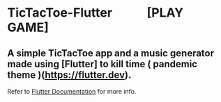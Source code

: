 
# TicTacToe-Flutter &nbsp;&nbsp;&nbsp;&nbsp;&nbsp;&nbsp;&nbsp;&nbsp;&nbsp;&nbsp;&nbsp;[PLAY GAME] 
## A simple TicTacToe app and a music generator made using [Flutter] to kill time ( pandemic theme )(https://flutter.dev).


Refer to [Flutter Documentation](https://flutter.dev/docs) for more info.
